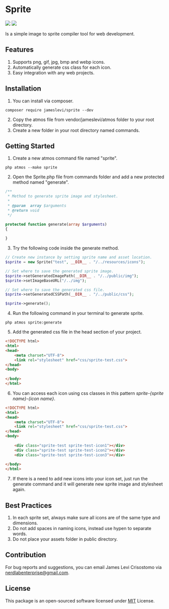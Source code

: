 # Sprite

![](https://img.shields.io/badge/packagist-v1.0.9-informational?style=flat&logo=<LOGO_NAME>&logoColor=white&color=2bbc8a) ![](https://img.shields.io/badge/license-MIT-informational?style=flat&logo=<LOGO_NAME>&logoColor=white&color=2bbc8a)
 
Is a simple image to sprite compiler tool for web development.

## Features ##
1. Supports png, gif, jpg, bmp and webp icons.
2. Automatically generate css class for each icon.
3. Easy integration with any web projects.

## Installation ##
1. You can install via composer.
```
composer require jameslevi/sprite --dev
```
2. Copy the atmos file from vendor/jameslevi/atmos folder to your root directory.  
3. Create a new folder in your root directory named commands.

## Getting Started ##
1. Create a new atmos command file named "sprite".
```
php atmos --make sprite
```
2. Open the Sprite.php file from commands folder and add a new protected method named "generate".
```php
/**
 * Method to generate sprite image and stylesheet.
 *
 * @param  array $arguments
 * @return void
 */

protected function generate(array $arguments)
{
     
}
```
3. Try the following code inside the generate method.
```php
// Create new instance by setting sprite name and asset location.
$sprite = new Sprite("test", __DIR__ . "/../resources/icons");

// Set where to save the generated sprite image.
$sprite->setGeneratedImagePath(__DIR__ . "/../public/img");
$sprite->setImageBaseURL("/../img");

// Set where to save the generated css file.
$sprite->setGeneratedCSSPath(__DIR__ . "/../public/css");

$sprite->generate();
```
4. Run the following command in your terminal to generate sprite.
```
php atmos sprite:generate
```
5. Add the generated css file in the head section of your project.
```html
<!DOCTYPE html>
<html>
<head>
    <meta charset="UTF-8">
    <link rel="stylesheet" href="css/sprite-test.css">
</head> 
<body>
  
</body>
</html>
```
6. You can access each icon using css classes in this pattern *sprite-{sprite name}-{icon name}*.
```html
<!DOCTYPE html>
<html>
<head>
    <meta charset="UTF-8">
    <link rel="stylesheet" href="css/sprite-test.css">
</head> 
<body>
 
    <div class="sprite-test sprite-test-icon1"></div>
    <div class="sprite-test sprite-test-icon2"></div>
    <div class="sprite-test sprite-test-icon3"></div>
 
</body>
</html> 
```
7. If there is a need to add new icons into your icon set, just run the generate command and it will generate new sprite image and stylesheet again.

## Best Practices ##
1. In each sprite set, always make sure all icons are of the same type and dimensions.
2. Do not add spaces in naming icons, instead use hypen to separate words.
3. Do not place your assets folder in public directory.

## Contribution ##
For bug reports and suggestions, you can email James Levi Crisostomo via nerdlabenterprise@gmail.com.  

## License ##
This package is an open-sourced software licensed under [MIT](https://opensource.org/licenses/MIT) License.
